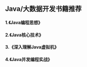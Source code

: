 ## Java/大数据开发书籍推荐



#### 1.《Java编程思想》

#### 2.《Java核心技术》

#### 3.《深入理解Java虚拟机》

#### 4.《Java并发编程实战》